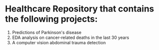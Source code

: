 # Healthcare Repository that contains the following projects:

1. Predictions of Parkinson's disease
2. EDA analysis on cancer-related deaths in the last 30 years
3. A computer vision abdominal trauma detection
